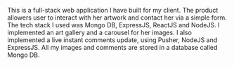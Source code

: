 

This is a full-stack web application I have built for my client. The product allowers user to interact with her artwork and contact her via a simple form. The tech stack I used was Mongo DB, ExpressJS, ReactJS and NodeJS. I implemented an art gallery and a carousel for her images. I also implemented a live instant comments update, using Pusher, NodeJS and ExpressJS. All my images and comments are stored in a database called Mongo DB. 
